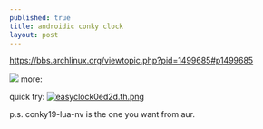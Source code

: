 ```yaml
---
published: true
title: androidic conky clock
layout: post
---
```

<https://bbs.archlinux.org/viewtopic.php?pid=1499685#p1499685>

<img src="https://raw.githubusercontent.com/easysid/conky_configs/master/min_clock/min_clock.png">
more:  
<https://github.com/easysid/conky_configs>

quick try:
[![easyclock0ed2d.th.png](https://cdn.scrot.moe/images/2016/01/22/easyclock0ed2d.th.png)](https://cdn.scrot.moe/images/2016/01/22/easyclock0ed2d.png)

p.s. conky19-lua-nv is the one you want from aur.
